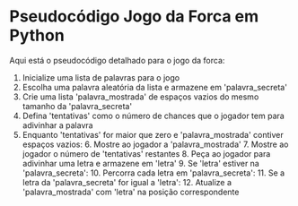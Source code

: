 # Pseudocódigo Jogo da Forca em Python

Aqui está o pseudocódigo detalhado para o jogo da forca:

1. Inicialize uma lista de palavras para o jogo
2. Escolha uma palavra aleatória da lista e armazene em 'palavra_secreta'
3. Crie uma lista 'palavra_mostrada' de espaços vazios do mesmo tamanho da 'palavra_secreta'
4. Defina 'tentativas' como o número de chances que o jogador tem para adivinhar a palavra
5. Enquanto 'tentativas' for maior que zero e 'palavra_mostrada' contiver espaços vazios:
    6. Mostre ao jogador a 'palavra_mostrada'
    7. Mostre ao jogador o número de 'tentativas' restantes
    8. Peça ao jogador para adivinhar uma letra e armazene em 'letra'
    9. Se 'letra' estiver na 'palavra_secreta':
        10. Percorra cada letra em 'palavra_secreta':
            11. Se a letra da 'palavra_secreta' for igual a 'letra':
                12. Atualize a 'palavra_mostrada' com 'letra' na posição correspondente
